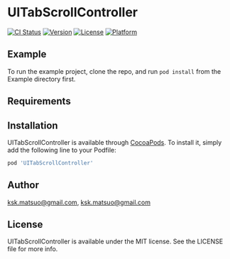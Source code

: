 # UITabScrollController

[![CI Status](https://img.shields.io/travis/ksk.matsuo@gmail.com/UITabScrollController.svg?style=flat)](https://travis-ci.org/ksk.matsuo@gmail.com/UITabScrollController)
[![Version](https://img.shields.io/cocoapods/v/UITabScrollController.svg?style=flat)](https://cocoapods.org/pods/UITabScrollController)
[![License](https://img.shields.io/cocoapods/l/UITabScrollController.svg?style=flat)](https://cocoapods.org/pods/UITabScrollController)
[![Platform](https://img.shields.io/cocoapods/p/UITabScrollController.svg?style=flat)](https://cocoapods.org/pods/UITabScrollController)

## Example

To run the example project, clone the repo, and run `pod install` from the Example directory first.

## Requirements

## Installation

UITabScrollController is available through [CocoaPods](https://cocoapods.org). To install
it, simply add the following line to your Podfile:

```ruby
pod 'UITabScrollController'
```

## Author

ksk.matsuo@gmail.com, ksk.matsuo@gmail.com

## License

UITabScrollController is available under the MIT license. See the LICENSE file for more info.
